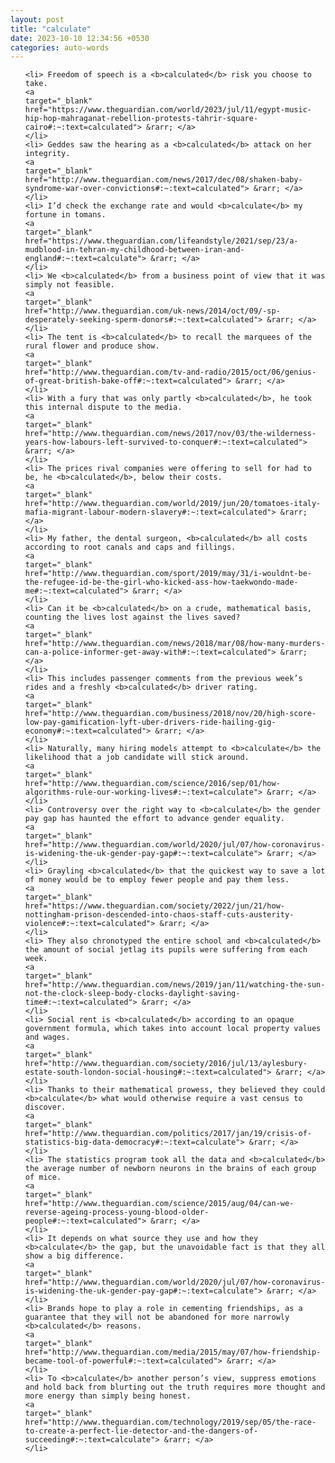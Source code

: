 ```yaml
---
layout: post
title: "calculate"
date: 2023-10-10 12:34:56 +0530
categories: auto-words
---
```

<ol>

    <li> Freedom of speech is a <b>calculated</b> risk you choose to take.
    <a 
    target="_blank" 
    href="https://www.theguardian.com/world/2023/jul/11/egypt-music-hip-hop-mahraganat-rebellion-protests-tahrir-square-cairo#:~:text=calculated"> &rarr; </a>
    </li>
    <li> Geddes saw the hearing as a <b>calculated</b> attack on her integrity.
    <a 
    target="_blank" 
    href="http://www.theguardian.com/news/2017/dec/08/shaken-baby-syndrome-war-over-convictions#:~:text=calculated"> &rarr; </a>
    </li>
    <li> I’d check the exchange rate and would <b>calculate</b> my fortune in tomans.
    <a 
    target="_blank" 
    href="https://www.theguardian.com/lifeandstyle/2021/sep/23/a-mudblood-in-tehran-my-childhood-between-iran-and-england#:~:text=calculate"> &rarr; </a>
    </li>
    <li> We <b>calculated</b> from a business point of view that it was simply not feasible.
    <a 
    target="_blank" 
    href="http://www.theguardian.com/uk-news/2014/oct/09/-sp-desperately-seeking-sperm-donors#:~:text=calculated"> &rarr; </a>
    </li>
    <li> The tent is <b>calculated</b> to recall the marquees of the rural flower and produce show.
    <a 
    target="_blank" 
    href="http://www.theguardian.com/tv-and-radio/2015/oct/06/genius-of-great-british-bake-off#:~:text=calculated"> &rarr; </a>
    </li>
    <li> With a fury that was only partly <b>calculated</b>, he took this internal dispute to the media.
    <a 
    target="_blank" 
    href="http://www.theguardian.com/news/2017/nov/03/the-wilderness-years-how-labours-left-survived-to-conquer#:~:text=calculated"> &rarr; </a>
    </li>
    <li> The prices rival companies were offering to sell for had to be, he <b>calculated</b>, below their costs.
    <a 
    target="_blank" 
    href="http://www.theguardian.com/world/2019/jun/20/tomatoes-italy-mafia-migrant-labour-modern-slavery#:~:text=calculated"> &rarr; </a>
    </li>
    <li> My father, the dental surgeon, <b>calculated</b> all costs according to root canals and caps and fillings.
    <a 
    target="_blank" 
    href="http://www.theguardian.com/sport/2019/may/31/i-wouldnt-be-the-refugee-id-be-the-girl-who-kicked-ass-how-taekwondo-made-me#:~:text=calculated"> &rarr; </a>
    </li>
    <li> Can it be <b>calculated</b> on a crude, mathematical basis, counting the lives lost against the lives saved?
    <a 
    target="_blank" 
    href="http://www.theguardian.com/news/2018/mar/08/how-many-murders-can-a-police-informer-get-away-with#:~:text=calculated"> &rarr; </a>
    </li>
    <li> This includes passenger comments from the previous week’s rides and a freshly <b>calculated</b> driver rating.
    <a 
    target="_blank" 
    href="http://www.theguardian.com/business/2018/nov/20/high-score-low-pay-gamification-lyft-uber-drivers-ride-hailing-gig-economy#:~:text=calculated"> &rarr; </a>
    </li>
    <li> Naturally, many hiring models attempt to <b>calculate</b> the likelihood that a job candidate will stick around.
    <a 
    target="_blank" 
    href="http://www.theguardian.com/science/2016/sep/01/how-algorithms-rule-our-working-lives#:~:text=calculate"> &rarr; </a>
    </li>
    <li> Controversy over the right way to <b>calculate</b> the gender pay gap has haunted the effort to advance gender equality.
    <a 
    target="_blank" 
    href="http://www.theguardian.com/world/2020/jul/07/how-coronavirus-is-widening-the-uk-gender-pay-gap#:~:text=calculate"> &rarr; </a>
    </li>
    <li> Grayling <b>calculated</b> that the quickest way to save a lot of money would be to employ fewer people and pay them less.
    <a 
    target="_blank" 
    href="https://www.theguardian.com/society/2022/jun/21/how-nottingham-prison-descended-into-chaos-staff-cuts-austerity-violence#:~:text=calculated"> &rarr; </a>
    </li>
    <li> They also chronotyped the entire school and <b>calculated</b> the amount of social jetlag its pupils were suffering from each week.
    <a 
    target="_blank" 
    href="http://www.theguardian.com/news/2019/jan/11/watching-the-sun-not-the-clock-sleep-body-clocks-daylight-saving-time#:~:text=calculated"> &rarr; </a>
    </li>
    <li> Social rent is <b>calculated</b> according to an opaque government formula, which takes into account local property values and wages.
    <a 
    target="_blank" 
    href="http://www.theguardian.com/society/2016/jul/13/aylesbury-estate-south-london-social-housing#:~:text=calculated"> &rarr; </a>
    </li>
    <li> Thanks to their mathematical prowess, they believed they could <b>calculate</b> what would otherwise require a vast census to discover.
    <a 
    target="_blank" 
    href="http://www.theguardian.com/politics/2017/jan/19/crisis-of-statistics-big-data-democracy#:~:text=calculate"> &rarr; </a>
    </li>
    <li> The statistics program took all the data and <b>calculated</b> the average number of newborn neurons in the brains of each group of mice.
    <a 
    target="_blank" 
    href="http://www.theguardian.com/science/2015/aug/04/can-we-reverse-ageing-process-young-blood-older-people#:~:text=calculated"> &rarr; </a>
    </li>
    <li> It depends on what source they use and how they <b>calculate</b> the gap, but the unavoidable fact is that they all show a big difference.
    <a 
    target="_blank" 
    href="http://www.theguardian.com/world/2020/jul/07/how-coronavirus-is-widening-the-uk-gender-pay-gap#:~:text=calculate"> &rarr; </a>
    </li>
    <li> Brands hope to play a role in cementing friendships, as a guarantee that they will not be abandoned for more narrowly <b>calculated</b> reasons.
    <a 
    target="_blank" 
    href="http://www.theguardian.com/media/2015/may/07/how-friendship-became-tool-of-powerful#:~:text=calculated"> &rarr; </a>
    </li>
    <li> To <b>calculate</b> another person’s view, suppress emotions and hold back from blurting out the truth requires more thought and more energy than simply being honest.
    <a 
    target="_blank" 
    href="http://www.theguardian.com/technology/2019/sep/05/the-race-to-create-a-perfect-lie-detector-and-the-dangers-of-succeeding#:~:text=calculate"> &rarr; </a>
    </li>